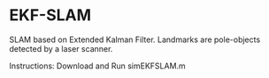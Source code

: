 # EKF-SLAM

SLAM based on Extended Kalman Filter. 
Landmarks are pole-objects detected by a laser scanner. 

Instructions: Download and Run simEKFSLAM.m 
